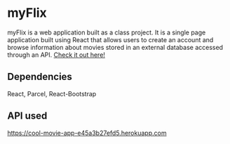 # myFlix

myFlix is a web application built as a class project. It is a single page application built using React that allows users to create an account and browse information about movies stored in an external database accessed through an API. [Check it out here!](https://myflixcoolmovies.netlify.app/)

## Dependencies

React, Parcel, React-Bootstrap

## API used

https://cool-movie-app-e45a3b27efd5.herokuapp.com
